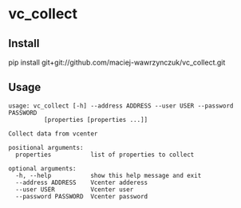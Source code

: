# vc_collect
## Install
pip install git+git://github.com/maciej-wawrzynczuk/vc_collect.git

## Usage
    usage: vc_collect [-h] --address ADDRESS --user USER --password PASSWORD
		      [properties [properties ...]]

    Collect data from vcenter

    positional arguments:
      properties           list of properties to collect

    optional arguments:
      -h, --help           show this help message and exit
      --address ADDRESS    Vcenter adderess
      --user USER          Vcenter user
      --password PASSWORD  Vcenter password
